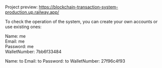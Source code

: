 Project preview: https://blockchain-transaction-system-production.up.railway.app/


To check the operation of the system, you can create your own accounts or use existing ones:

Name: me                                                       
Email: me                           
Password: me                        
WalletNumber: 7bb6f33484   


Name: to 
Email: to
Password: to
WalletNumber: 27f96c4f93

